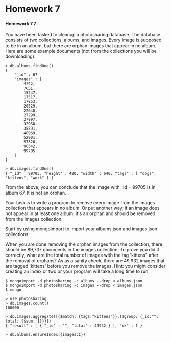 Homework 7
=====

#### Homework 7.7

You have been tasked to cleanup a photosharing database. The database consists of two collections, albums, and images. Every image is supposed to be in an album, but there are orphan images that appear in no album. Here are some example documents (not from the collections you will be downloading). 
```
> db.albums.findOne()
{
	"_id" : 67
	"images" : [
		4745,
		7651,
		15247,
		17517,
		17853,
		20529,
		22640,
		27299,
		27997,
		32930,
		35591,
		48969,
		52901,
		57320,
		96342,
		99705
	]
}

> db.images.findOne()
{ "_id" : 99705, "height" : 480, "width" : 640, "tags" : [ "dogs", "kittens", "work" ] }
```

From the above, you can conclude that the image with _id = 99705 is in album 67. It is not an orphan.

Your task is to write a program to remove every image from the images collection that appears in no album. Or put another way, if an image does not appear in at least one album, it's an orphan and should be removed from the images collection. 

Start by using mongoimport to import your albums.json and images.json collections.

When you are done removing the orphan images from the collection, there should be 89,737 documents in the images collection. To prove you did it correctly, what are the total number of images with the tag 'kittens" after the removal of orphans? As as a sanity check, there are 49,932 images that are tagged 'kittens' before you remove the images. 
Hint: you might consider creating an index or two or your program will take a long time to run
```
$ mongoimport -d photosharing -c albums --drop < albums.json
$ mongoimport -d photosharing -c images --drop < images.json
$ mongo

> use photosharing
> db.images.count()
100000

> db.images.aggregate([{$match: {tags:"kittens"}},{$group: {_id:"", total: {$sum: 1}}}])
{ "result" : [ { "_id" : "", "total" : 49932 } ], "ok" : 1 }

> db.albums.ensureIndex({images:1})
```
